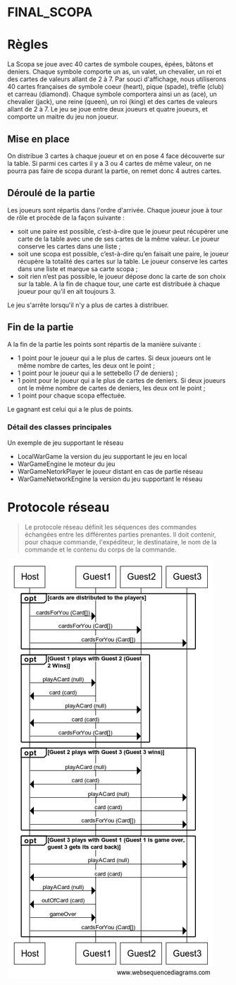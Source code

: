 # FINAL_SCOPA

# Règles

La Scopa se joue avec 40 cartes de symbole coupes, épées, bâtons et deniers. Chaque symbole comporte un as, un valet, un chevalier, un roi et des cartes de valeurs allant de 2 à 7. 
Par souci d'affichage, nous utiliserons 40 cartes françaises de symbole coeur (heart), pique (spade), trèfle (club) et carreau (diamond).  Chaque symbole comportera ainsi un as (ace), un chevalier (jack), une reine (queen), un roi (king) et des cartes de valeurs allant de 2 à 7.
Le jeu se joue entre deux joueurs et quatre joueurs, et comporte un maitre du jeu non joueur.

## Mise en place

On distribue 3 cartes à chaque joueur et on en pose 4 face découverte sur la table. Si parmi ces cartes il y a 3 ou 4 cartes de même valeur, on ne pourra pas faire de scopa durant la partie, on remet donc 4 autres cartes.

## Déroulé de la partie

Les joueurs sont répartis dans l'ordre d'arrivée. Chaque joueur joue à tour de rôle et procède de la façon suivante : 
-	soit une paire est possible, c’est-à-dire que le joueur peut récupérer une carte de la table avec une de ses cartes de la même valeur. Le joueur conserve les cartes dans une liste ;
-	soit une scopa est possible, c’est-à-dire qu’en faisait une paire, le joueur récupère la totalité des cartes sur la table. Le joueur conserve les cartes dans une liste et marque sa carte scopa ; 
-	soit rien n’est pas possible, le joueur dépose donc la carte de son choix sur la table.
A la fin de chaque tour, une carte est distribuée à chaque joueur pour qu’il en ait toujours 3.

Le jeu s'arrête lorsqu'il n'y a plus de cartes à distribuer.


## Fin de la partie

A la fin de la partie les points sont répartis de la manière suivante :
-	1 point pour le joueur qui a le plus de cartes. Si deux joueurs ont le même nombre de cartes, les deux ont le point ;
-	1 point pour le joueur qui a le settebello (7 de deniers) ;
-	1 point pour le joueur qui a le plus de cartes de deniers. Si deux joueurs ont le même nombre de cartes de deniers, les deux ont le point ;
-	1 point pour chaque scopa effectuée.

Le gagnant est celui qui a le plus de points.


### Détail des classes principales

Un exemple de jeu supportant le réseau

* LocalWarGame la version du jeu supportant le jeu en local
* WarGameEngine le moteur du jeu
* WarGameNetorkPlayer le joueur distant en cas de partie réseau
* WarGameNetworkEngine la version du jeu supportant le réseau


# Protocole réseau

> Le protocole réseau définit les séquences des commandes échangées entre les différentes parties prenantes. Il doit contenir, pour chaque commande, l'expéditeur, le destinataire, le nom de la commande et le contenu du corps de la commande.

![protocole](doc/protocle.png)

